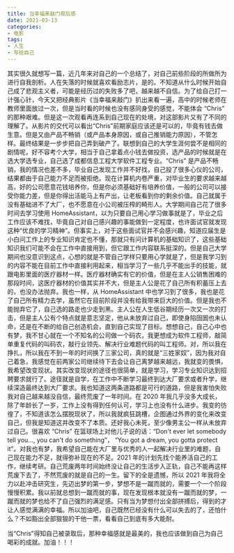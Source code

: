 ```yaml
---
title: 当幸福来敲门观后感
date: 2021-03-13
categories:
- 电影
tags: 
- 人生
- 写给自己
---
```


其实很久就想写一篇，近几年来对自己的一个总结了，对自己前些阶段的所做所为进行自我剖析。人在失落的时候就喜欢看励志片，是的。不知道从什么时候开始自己成了悲观主义者，可能是经历过的失败多了吧，越来越不自信。为了给自己打一计强心针，今天又把经典影片《当幸福来敲门》扒出来看一遍，高中的时候老师在教师里面放过一次，但是当时看的时候也没有感同身受的感觉，不能体会 “Chris” 的那种艰难。但是这一次观看再连系到自己现在的处境，对这部影片又有了不同的理解了。从影片的交代可以看出“Chris”前期家庭应该还是可以的，毕竟有钱去做生意。但是又由产品不畅销（或产品本身原因，或自己推销能力原因），不管怎样。最终结果是一步步把自己弄到破产了。联想到自己的大学生涯何尝不是相同的剧情呢，好不容考个大学，相当于自己拿着点小钱去做投资，选产品的时候就是在选大学选专业，自己选了成都信息工程大学软件工程专业。“Chris” 是产品不畅销，我的情况也差不多，毕业自己发现工作并不好找，自己投了很多心仪的公司，结果都由于自己能力不足而被拒绝。现在计算机内卷严重，对毕业生的要求越来越高，好的公司愿意花钱培养你，但是你必须基础好有培养价值，一般的公司可以接受你能力差，但是你得出活能马上有产出，让老板看到你的剩余价值。自己就属于没有基础进不了大厂，也不愿意在小公司被压榨的畸形人。大学期间自己花了很多时间去学习使用 HomeAssistant，以为只要自己用心学习做事就是了，毕业之后工作应该不难找，毕竟自己对自己感兴趣的事能做到一定程度，也许面试官就发现这种“优良的学习精神”。但事实上，对于这些面试官并不会感兴趣，知道应届生是小白问工作上的专业知识肯定也不懂，那就只有问计算机的基础知识了，这些基础知识我们可能不会在工作中直接用到，但它跟工作内容联系挺深的。但是自己大学期间也没意识到这点，心想的就是不管自己学样只要用心学就是了，但是我学习到的内容不能在目前工作中直接利用起来，相当学习了一些几乎不能出手的技能，就跟电影里面的医疗器材一样。医疗器材确实有它的价值，但是在主人公销售困难的那段时间，这医疗器材的价值其实并不大，但是主人公是花了自己所有积蓄压上去的，也没办法抛弃。我也一样，从 HomeAssistant 中也学习到了很多，我也是花了自己所有精力去学，虽然它在目前阶段并没有给我带来巨大的价值。但是我也不能抛弃它了，自己选的路走也少走到黑。主人公在人生低谷期经历一次又一次的打击，但是主人公有个特点就是意志坚定，他从未放弃过自己，即使身陷囹圄也未认命，还是在不断的给自己创造机会，直到自己实现了目标。想想自己，自己心中也有梦，我不甘心就在一个不知名的公司做一个码农，我更想成为软件工程师，敲简单重复代码的叫码农，敲行业领先、解决行业难题代码的叫工程师。对，所以我在挣扎，所以我在不到一年的时间换了三家公司，真的就是“三姓家奴”，因为我对自己着急，我感觉在前两家公司继续待下去会让自己离梦越来越远，我就变的畏惧，我希望改变现状。其实改变现状的途径也很简单，就是学习，学习专业知识达到招聘要求就行了。途径就是自学，在工作中不断学习最终到达大厂要求或者升学，继续深造最终达到大厂要求。我也知道这两条道路都是可行的道路，但是我害怕失败我对自己越来越没自信，最终荒废了一年时间。在 2020 年我几乎没多大成长，除了年龄长了一岁，工作上没有得到任何认可，学习上也没有什么进步。我变的彷徨了，不知道该怎么摆脱现状了，所以我就疯狂跳槽，企图通过外界的变化来改变自己，但我是知道这并改变不了本质。还好我心未死，至少像男主公一样从未放弃过自己。很喜欢 “Chris” 在篮球场上对他儿子说的话：“Don't ever let somebody tell you..., you can't do something”， “You got a dream, you gotta protect it”。对我也有梦，我希望自己能在大厂里与优秀的人一起解决行业里的难题，自己现在能力不足，就得弥补现在的不足。2021 年的计划先找个能养活自己的工作，继续考研。自己荒废两年时间始终没让自己的生活步入正轨，自己不能再这样荒废下去了，不然荒废的就是自己的一生。留下的全是遗憾，所以 2021 年我将全力以赴冲击研究生，先迈出梦的第一步，梦想不是一蹴而就的，需要一个一个阶段慢慢积累。我以前就总想到一蹴而就的事，现在发现根本就没有一蹴而就的梦，一蹴而就的梦也给不了自己强烈的满足感。只有当为梦想付出全部拼搏后，得到的才让人感觉满满的幸福。所以加油吧，自己既然已经没有什么可以失去的了，还怕什么？不如豁出全部狠狠的干他一票，看看自己到底有多大能耐。

当“Chris”得知自己被录取后，那种幸福感就是最美的，我也应该做到自己为自己喝彩的成就。加油！！！